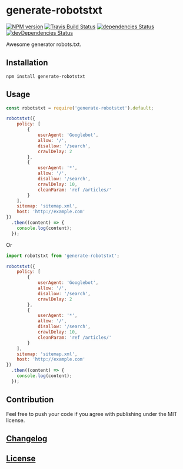 # generate-robotstxt

[![NPM version](https://img.shields.io/npm/v/generate-robotstxt.svg)](
https://www.npmjs.org/package/generate-robotstxt) 
[![Travis Build Status](https://img.shields.io/travis/itgalaxy/generate-robotstxt/master.svg?label=build)](
https://travis-ci.org/itgalaxy/generate-robotstxt) 
[![dependencies Status](https://david-dm.org/itgalaxy/generate-robotstxt/status.svg)](
https://david-dm.org/itgalaxy/generate-robotstxt) 
[![devDependencies Status](https://david-dm.org/itgalaxy/generate-robotstxt/dev-status.svg)](
https://david-dm.org/itgalaxy/generate-robotstxt?type=dev)

Awesome generator robots.txt.

## Installation

```shell
npm install generate-robotstxt
```

## Usage

```js
const robotstxt = require('generate-robotstxt').default;

robotstxt({
    policy: [
        {
            userAgent: 'Googlebot',
            allow: '/',
            disallow: '/search',
            crawlDelay: 2
        },
        {
            userAgent: '*',
            allow: '/',
            disallow: '/search',
            crawlDelay: 10,
            cleanParam: 'ref /articles/'
        }
    ],
    sitemap: 'sitemap.xml',
    host: 'http://example.com'
})
  .then((content) => {
    console.log(content);
  });
```

Or

```js
import robotstxt from 'generate-robotstxt';

robotstxt({
    policy: [
        {
            userAgent: 'Googlebot',
            allow: '/',
            disallow: '/search',
            crawlDelay: 2
        },
        {
            userAgent: '*',
            allow: '/',
            disallow: '/search',
            crawlDelay: 10,
            cleanParam: 'ref /articles/'
        }
    ],
    sitemap: 'sitemap.xml',
    host: 'http://example.com'
})
  .then((content) => {
    console.log(content);
  });
```

## Contribution

Feel free to push your code if you agree with publishing under the MIT license.

## [Changelog](CHANGELOG.md)

## [License](LICENSE.md)
